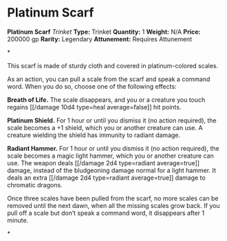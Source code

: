 # Platinum Scarf

**Platinum Scarf**
_Trinket_
**Type:** Trinket
**Quantity:** 1
**Weight:** N/A
**Price:** 200000 gp
**Rarity:** Legendary
**Attunement:** Requires Attunement

*<p>This scarf is made of sturdy cloth and covered in platinum-colored scales.

As an action, you can pull a scale from the scarf and speak a command word. When you do so, choose one of the following effects:

**Breath of Life.** The scale disappears, and you or a creature you touch regains [[/damage 10d4 type=heal average=false]] hit points.

**Platinum Shield.** For 1 hour or until you dismiss it (no action required), the scale becomes a  +1 shield, which you or another creature can use. A creature wielding the shield has immunity to radiant damage.

**Radiant Hammer.** For 1 hour or until you dismiss it (no action required), the scale becomes a magic light hammer, which you or another creature can use. The weapon deals  [[/damage 2d4 type=radiant average=true]] damage, instead of the bludgeoning damage normal for a light hammer. It deals an extra  [[/damage 2d4 type=radiant average=true]] damage to chromatic dragons.

Once three scales have been pulled from the scarf, no more scales can be removed until the next dawn, when all the missing scales grow back. If you pull off a scale but don’t speak a command word, it disappears after 1 minute.</p>*